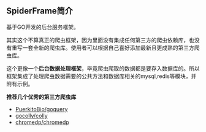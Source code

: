 ## SpiderFrame简介
基于GO开发的后台服务框架。

其实这个不算真正的爬虫框架，因为里面没有集成任何第三方的爬虫依赖库，也没有重写一套全新的爬虫库。使用者可以根据自己喜好添加最新且更成熟的第三方爬虫库。

这个更像一个**后台数据处理框架**，毕竟爬虫爬取的数据都是要存入数据库的。所以框架集成了处理爬虫数据需要的公共方法和数据库相关的mysql,redis等模块，并附有示例。


**推荐几个优秀的第三方爬虫库**

* [PuerkitoBio/goquery](https://github.com/PuerkitoBio/goquery)
* [gocolly/colly](https://github.com/gocolly/colly)
* [chromedp/chromedp](https://github.com/chromedp/chromedp)
